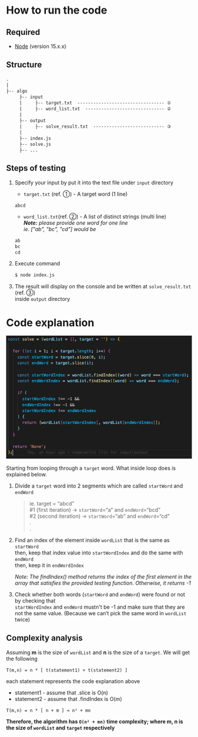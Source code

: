 # How to run the code

## Required

- [Node](https://nodejs.org/en/) (version 15.x.x)

## Structure

```
.
|
├-- algo
     ├-- input
     |     ├-- target.txt  --------------------------------- ①
     |     ├-- word_list.txt  ------------------------------ ②
     |
     ├-- output
     |     ├-- solve_result.txt  --------------------------- ③
     |
     ├-- index.js
     ├-- solve.js
     ├-- ...

```
## Steps of testing


1.  Specify your input by put it into the text file under `input` directory

    - `target.txt` (ref. ①) - A target word (1 line)

    ```
    abcd
    ```

    - `word_list.txt`(ref. ②) - A list of distinct strings (multi line)\
      **_Note:_** _please provide one word for one line_\
      _ie. ["ab", "bc", "cd"] would be_

    ```
    ab
    bc
    cd
    ```

2.  Execute command
    ```bash
    $ node index.js
    ```
3.  The result will display on the console and be written at `solve_result.txt` (ref. ③)\
    inside `output` directory

# Code explanation

![code-preview](./doc/code.png)

Starting from looping through a `target` word. What inside loop does is explained below.

1. Divide a `target` word into 2 segments which are called `startWord` and `endWord`

   > ie. target = “abcd”\
   > #1 (first iteration) -> `startWord`=“a” and `endWord`=“bcd”\
   > #2 (second iteration) -> `startWord`=“ab” and `endWord`=“cd”\
   >  .\
   >  .

2. Find an index of the element inside `wordList` that is the same as `startWord`\
    then, keep that index value into `startWordIndex` and do the same with `endWord`\
    then, keep it in `endWordIndex`

   _Note: The findIndex() method returns the index of the first element in the array that satisfies the provided testing function. Otherwise, it returns -1_

3. Check whether both words (`startWord` and `endWord`) were found or not by checking that\
   `startWordIndex` and `endWord` mustn't be -1 and make sure that they are not the same value\. (Because we can’t pick the same word in `wordList` twice)

## Complexity analysis

Assuming **m** is the size of `wordList` and **n** is the size of a `target`. We will get the following

```
T(m,n) = n * [ t(statement1) + t(statement2) ]
```

each statement represents the code explanation above

- statement1 - assume that .slice is O(n)
- statement2 - assume that .findIndex is O(m)

```
T(m,n) = n * [ n + m ] ≈ n² + mn
```

**Therefore, the algorithm has `O(n² + mn)` time complexity; where m, n is the size of `wordList` and `target` respectively**
